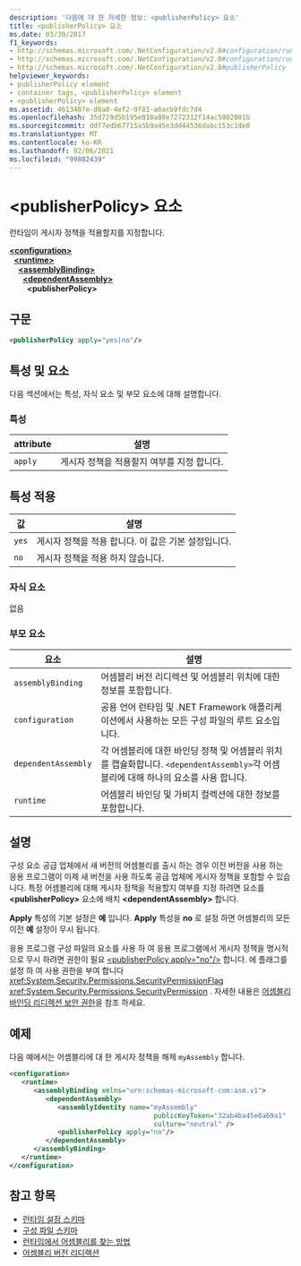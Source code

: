 ```yaml
---
description: '다음에 대 한 자세한 정보: <publisherPolicy> 요소'
title: <publisherPolicy> 요소
ms.date: 03/30/2017
f1_keywords:
- http://schemas.microsoft.com/.NetConfiguration/v2.0#configuration/runtime/assemblyBinding/publisherPolicy
- http://schemas.microsoft.com/.NetConfiguration/v2.0#configuration/runtime/assemblyBinding/dependentAssembly/publisherPolicy
- http://schemas.microsoft.com/.NetConfiguration/v2.0#publisherPolicy
helpviewer_keywords:
- publisherPolicy element
- container tags, <publisherPolicy> element
- <publisherPolicy> element
ms.assetid: 4613407e-d0a8-4ef2-9f81-a6acb9fdc7d4
ms.openlocfilehash: 35d729d5b195e010a80e7272312f14ac5802001b
ms.sourcegitcommit: ddf7edb67715a5b9a45e3dd44536dabc153c1de0
ms.translationtype: MT
ms.contentlocale: ko-KR
ms.lasthandoff: 02/06/2021
ms.locfileid: "99802439"
---
```

# <a name="publisherpolicy-element"></a>\<publisherPolicy> 요소

런타임이 게시자 정책을 적용할지를 지정합니다.  
  
[**\<configuration>**](../configuration-element.md)\
&nbsp;&nbsp;[**\<runtime>**](runtime-element.md)\
&nbsp;&nbsp;&nbsp;&nbsp;[**\<assemblyBinding>**](assemblybinding-element-for-runtime.md)\
&nbsp;&nbsp;&nbsp;&nbsp;&nbsp;&nbsp;[**\<dependentAssembly>**](dependentassembly-element.md)\
&nbsp;&nbsp;&nbsp;&nbsp;&nbsp;&nbsp;&nbsp;&nbsp;**\<publisherPolicy>**  
  
## <a name="syntax"></a>구문  
  
```xml  
<publisherPolicy apply="yes|no"/>  
```  
  
## <a name="attributes-and-elements"></a>특성 및 요소  

 다음 섹션에서는 특성, 자식 요소 및 부모 요소에 대해 설명합니다.  
  
### <a name="attributes"></a>특성  
  
|attribute|설명|  
|---------------|-----------------|  
|`apply`|게시자 정책을 적용할지 여부를 지정 합니다.|  
  
## <a name="apply-attribute"></a>특성 적용  
  
|값|설명|  
|-----------|-----------------|  
|`yes`|게시자 정책을 적용 합니다. 이 값은 기본 설정입니다.|  
|`no`|게시자 정책을 적용 하지 않습니다.|  
  
### <a name="child-elements"></a>자식 요소  

없음  
  
### <a name="parent-elements"></a>부모 요소  
  
|요소|설명|  
|-------------|-----------------|  
|`assemblyBinding`|어셈블리 버전 리디렉션 및 어셈블리 위치에 대한 정보를 포함합니다.|  
|`configuration`|공용 언어 런타임 및 .NET Framework 애플리케이션에서 사용하는 모든 구성 파일의 루트 요소입니다.|  
|`dependentAssembly`|각 어셈블리에 대한 바인딩 정책 및 어셈블리 위치를 캡슐화합니다. `<dependentAssembly>`각 어셈블리에 대해 하나의 요소를 사용 합니다.|  
|`runtime`|어셈블리 바인딩 및 가비지 컬렉션에 대한 정보를 포함합니다.|  
  
## <a name="remarks"></a>설명  

 구성 요소 공급 업체에서 새 버전의 어셈블리를 출시 하는 경우 이전 버전을 사용 하는 응용 프로그램이 이제 새 버전을 사용 하도록 공급 업체에 게시자 정책을 포함할 수 있습니다. 특정 어셈블리에 대해 게시자 정책을 적용할지 여부를 지정 하려면 요소를 **\<publisherPolicy>** 요소에 배치 **\<dependentAssembly>** 합니다.  
  
 **Apply** 특성의 기본 설정은 **예** 입니다. **Apply** 특성을 **no** 로 설정 하면 어셈블리의 모든 이전 **예** 설정이 무시 됩니다.  
  
 응용 프로그램 구성 파일의 요소를 사용 하 여 응용 프로그램에서 게시자 정책을 명시적으로 무시 하려면 권한이 필요 [\<publisherPolicy apply="no"/>](publisherpolicy-element.md) 합니다. 에 플래그를 설정 하 여 사용 권한을 부여 합니다 <xref:System.Security.Permissions.SecurityPermissionFlag> <xref:System.Security.Permissions.SecurityPermission> . 자세한 내용은 [어셈블리 바인딩 리디렉션 보안 권한](../../assembly-binding-redirection-security-permission.md)을 참조 하세요.  
  
## <a name="example"></a>예제  

 다음 예에서는 어셈블리에 대 한 게시자 정책을 해제 `myAssembly` 합니다.  
  
```xml  
<configuration>  
   <runtime>  
      <assemblyBinding xmlns="urn:schemas-microsoft-com:asm.v1">  
         <dependentAssembly>  
            <assemblyIdentity name="myAssembly"  
                                    publicKeyToken="32ab4ba45e0a69a1"  
                                    culture="neutral" />  
            <publisherPolicy apply="no"/>  
         </dependentAssembly>  
      </assemblyBinding>  
   </runtime>  
</configuration>  
```  
  
## <a name="see-also"></a>참고 항목

- [런타임 설정 스키마](index.md)
- [구성 파일 스키마](../index.md)
- [런타임에서 어셈블리를 찾는 방법](../../../deployment/how-the-runtime-locates-assemblies.md)
- [어셈블리 버전 리디렉션](../../redirect-assembly-versions.md)
